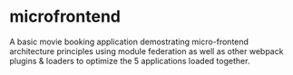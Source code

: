 # microfrontend

A basic movie booking application demostrating micro-frontend architecture principles using module federation as well as other webpack plugins & loaders to optimize the 5 applications loaded together.
